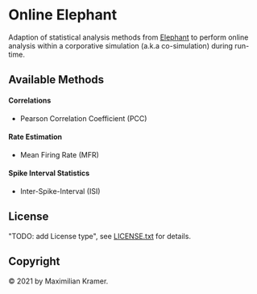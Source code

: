 # Online Elephant 

Adaption of statistical analysis methods from [Elephant](https://github.com/NeuralEnsemble/elephant) 
to perform online analysis within a corporative simulation (a.k.a co-simulation) during run-time.

## Available Methods
#### Correlations
* Pearson Correlation Coefficient (PCC)
#### Rate Estimation
* Mean Firing Rate (MFR)
#### Spike Interval Statistics
* Inter-Spike-Interval (ISI) 

## License
"TODO: add License type", see [LICENSE.txt](LICENSE.txt) for details.

## Copyright
:copyright: 2021 by Maximilian Kramer.
